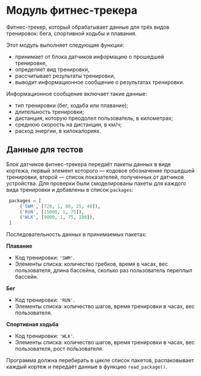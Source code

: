 # Модуль фитнес-трекера

Фитнес-трекер, который обрабатывает данные для трёх видов тренировок: бега, спортивной ходьбы и плавания.

Этот модуль выполняет следующие функции:

- принимает от блока датчиков информацию о прошедшей тренировке,
- определяет вид тренировки,
- рассчитывает результаты тренировки,
- выводит информационное сообщение о результатах тренировки.

Информационное сообщение включает такие данные:

- тип тренировки (бег, ходьба или плавание);
- длительность тренировки;
- дистанция, которую преодолел пользователь, в километрах;
- среднюю скорость на дистанции, в км/ч;
- расход энергии, в килокалориях.


## Данные для тестов

Блок датчиков фитнес-трекера передаёт пакеты данных в виде кортежа, первый элемент которого — кодовое обозначение прошедшей тренировки, второй — список показателей, полученных от датчиков устройства. Для проверки были смоделированы пакеты для каждого вида тренировки и добавлены в список `packages`:

```PYTHON
 packages = [
     ('SWM', [720, 1, 80, 25, 40]),
     ('RUN', [15000, 1, 75]),
     ('WLK', [9000, 1, 75, 180]),
 ] 
```

Последовательность данных в принимаемых пакетах:

**Плавание**

- Код тренировки: `'SWM'`.
- Элементы списка: количество гребков, время в часах, вес пользователя, длина бассейна, сколько раз пользователь переплыл бассейн.

**Бег**

- Код тренировки: `'RUN'`.
- Элементы списка: количество шагов, время тренировки в часах, вес пользователя.

**Спортивная ходьба**

- Код тренировки: `'WLK'`.
- Элементы списка: количество шагов, время тренировки в часах, вес пользователя, рост пользователя.

Программа должна перебирать в цикле список пакетов, распаковывает каждый кортеж и передаёт данные в функцию `read_package()`.